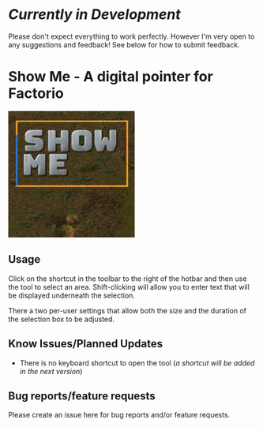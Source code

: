 # *Currently in Development*
Please don't expect everything to work perfectly. However I'm very open to any suggestions and feedback! See below for how to submit feedback.

# Show Me - A digital pointer for Factorio
![Show Me Thumbnail](thumbnail.png)

## Usage
Click on the shortcut in the toolbar to the right of the hotbar and then use the tool to select an area.
Shift-clicking will allow you to enter text that will be displayed underneath the selection.

There a two per-user settings that allow both the size and the duration of the selection box to be adjusted.

## Know Issues/Planned Updates
- There is no keyboard shortcut to open the tool (*a shortcut will be added in the next version*)

## Bug reports/feature requests
Please create an issue here for bug reports and/or feature requests.

